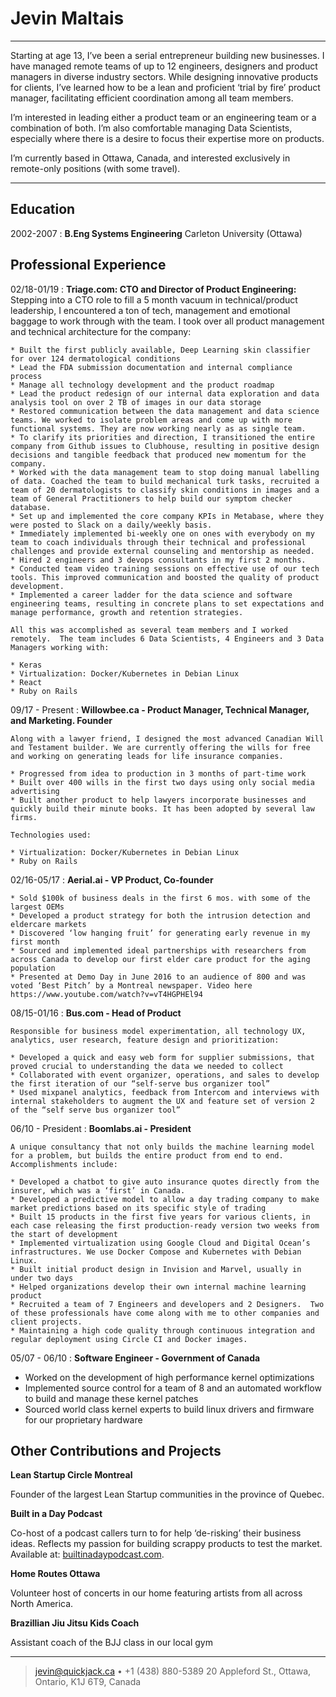 Jevin Maltais
============

----

Starting at age 13, I’ve been a serial entrepreneur building new businesses. I have managed remote teams of up to 12 engineers, designers and product managers in diverse industry sectors. While designing innovative products for clients, I’ve learned how to be a lean and proficient ‘trial by fire’ product manager, facilitating efficient coordination among all team members.

I’m interested in leading either a product team or an engineering team or a combination of both. I’m also comfortable managing Data Scientists, especially where there is a desire to focus their expertise more on products.

I’m currently based in Ottawa, Canada, and interested exclusively in remote-only positions (with some travel).

----

Education
---------

2002-2007
:   **B.Eng Systems Engineering**
    Carleton University (Ottawa)

Professional Experience
----------

02/18-01/19
:   **Triage.com: CTO and Director of Product Engineering:**
    Stepping into a CTO role to fill a 5 month vacuum in technical/product leadership, I encountered a ton of tech, management and emotional baggage to work through with the team. I took over all product management and technical architecture for the company:

    * Built the first publicly available, Deep Learning skin classifier for over 124 dermatological conditions
    * Lead the FDA submission documentation and internal compliance process
    * Manage all technology development and the product roadmap
    * Lead the product redesign of our internal data exploration and data analysis tool on over 2 TB of images in our data storage
    * Restored communication between the data management and data science teams. We worked to isolate problem areas and come up with more functional systems. They are now working nearly as as single team.
    * To clarify its priorities and direction, I transitioned the entire company from Github issues to Clubhouse, resulting in positive design decisions and tangible feedback that produced new momentum for the company.
    * Worked with the data management team to stop doing manual labelling of data. Coached the team to build mechanical turk tasks, recruited a team of 20 dermatologists to classify skin conditions in images and a team of General Practitioners to help build our symptom checker database.
    * Set up and implemented the core company KPIs in Metabase, where they were posted to Slack on a daily/weekly basis.
    * Immediately implemented bi-weekly one on ones with everybody on my team to coach individuals through their technical and professional challenges and provide external counseling and mentorship as needed.
    * Hired 2 engineers and 3 devops consultants in my first 2 months.
    * Conducted team video training sessions on effective use of our tech tools. This improved communication and boosted the quality of product development.
    * Implemented a career ladder for the data science and software engineering teams, resulting in concrete plans to set expectations and manage performance, growth and retention strategies.

    All this was accomplished as several team members and I worked remotely.  The team includes 6 Data Scientists, 4 Engineers and 3 Data Managers working with:

    * Keras
    * Virtualization: Docker/Kubernetes in Debian Linux
    * React
    * Ruby on Rails

09/17 - Present
:   **Willowbee.ca - Product Manager, Technical Manager, and Marketing.  Founder**

    Along with a lawyer friend, I designed the most advanced Canadian Will and Testament builder. We are currently offering the wills for free and working on generating leads for life insurance companies.

    * Progressed from idea to production in 3 months of part-time work
    * Built over 400 wills in the first two days using only social media advertising
    * Built another product to help lawyers incorporate businesses and quickly build their minute books. It has been adopted by several law firms.
    
    Technologies used:

    * Virtualization: Docker/Kubernetes in Debian Linux
    * Ruby on Rails


02/16-05/17
:   **Aerial.ai - VP Product, Co-founder**

    * Sold $100k of business deals in the first 6 mos. with some of the largest OEMs
    * Developed a product strategy for both the intrusion detection and eldercare markets
    * Discovered ‘low hanging fruit’ for generating early revenue in my first month
    * Sourced and implemented ideal partnerships with researchers from across Canada to develop our first elder care product for the aging population
    * Presented at Demo Day in June 2016 to an audience of 800 and was voted ‘Best Pitch’ by a Montreal newspaper. Video here https://www.youtube.com/watch?v=vT4HGPHEl94

08/15-01/16
:   **Bus.com - Head of Product**

    Responsible for business model experimentation, all technology UX, analytics, user research, feature design and prioritization:

    * Developed a quick and easy web form for supplier submissions, that proved crucial to understanding the data we needed to collect
    * Collaborated with event organizer, operations, and sales to develop the first iteration of our “self-serve bus organizer tool”
    * Used mixpanel analytics, feedback from Intercom and interviews with internal stakeholders to augment the UX and feature set of version 2 of the “self serve bus organizer tool”


06/10 - President
:   **Boomlabs.ai - President**

    A unique consultancy that not only builds the machine learning model for a problem, but builds the entire product from end to end. Accomplishments include:

    * Developed a chatbot to give auto insurance quotes directly from the insurer, which was a ‘first’ in Canada.
    * Developed a predictive model to allow a day trading company to make market predictions based on its specific style of trading
    * Built 15 products in the first five years for various clients, in each case releasing the first production-ready version two weeks from the start of development
    * Implemented virtualization using Google Cloud and Digital Ocean’s infrastructures. We use Docker Compose and Kubernetes with Debian Linux.
    * Built initial product design in Invision and Marvel, usually in under two days
    * Helped organizations develop their own internal machine learning product
    * Recruited a team of 7 Engineers and developers and 2 Designers.  Two of these professionals have come along with me to other companies and client projects.
    * Maintaining a high code quality through continuous integration and regular deployment using Circle CI and Docker images.


05/07 - 06/10 
:     **Software Engineer - Government of Canada**

* Worked on the development of high performance kernel optimizations
* Implemented source control for a team of 8 and an automated workflow to build and manage these kernel patches
* Sourced world class kernel experts to build linux drivers and firmware for our proprietary hardware


Other Contributions and Projects
----------------------------------------

**Lean Startup Circle Montreal**

Founder of the largest Lean Startup communities in the province of Quebec.

**Built in a Day Podcast**

Co-host of a podcast callers turn to for help ‘de-risking’ their business ideas. Reflects my passion for building scrappy products to test the market. Available at: [builtinadaypodcast.com](http://www.builtinadaypodcast.com).

**Home Routes Ottawa**

Volunteer host of concerts in our home featuring artists from all across North America.

**Brazillian Jiu Jitsu Kids Coach**

Assistant coach of the BJJ class in our local gym

----

> <jevin@quickjack.ca> • +1 (438) 880-5389 
> 20 Appleford St., Ottawa, Ontario, K1J 6T9, Canada

